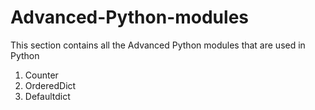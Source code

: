 # Advanced-Python-modules


This section contains all the Advanced Python modules that are used in Python

1. Counter
2. OrderedDict
3. Defaultdict
